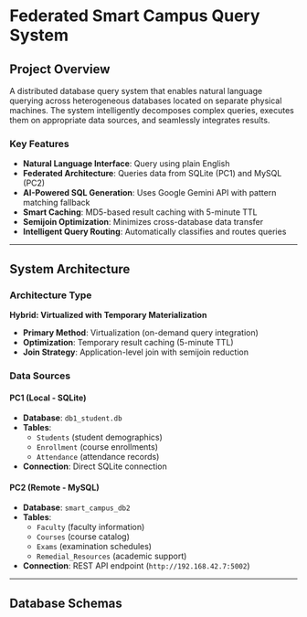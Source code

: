 # Federated Smart Campus Query System

##  Project Overview

A distributed database query system that enables natural language querying across heterogeneous databases located on separate physical machines. The system intelligently decomposes complex queries, executes them on appropriate data sources, and seamlessly integrates results.

### Key Features

-  **Natural Language Interface**: Query using plain English
-  **Federated Architecture**: Queries data from SQLite (PC1) and MySQL (PC2)
-  **AI-Powered SQL Generation**: Uses Google Gemini API with pattern matching fallback
-  **Smart Caching**: MD5-based result caching with 5-minute TTL
-  **Semijoin Optimization**: Minimizes cross-database data transfer
-  **Intelligent Query Routing**: Automatically classifies and routes queries

---

##  System Architecture

### Architecture Type
**Hybrid: Virtualized with Temporary Materialization**

- **Primary Method**: Virtualization (on-demand query integration)
- **Optimization**: Temporary result caching (5-minute TTL)
- **Join Strategy**: Application-level join with semijoin reduction

### Data Sources

#### PC1 (Local - SQLite)
- **Database**: `db1_student.db`
- **Tables**: 
  - `Students` (student demographics)
  - `Enrollment` (course enrollments)
  - `Attendance` (attendance records)
- **Connection**: Direct SQLite connection

#### PC2 (Remote - MySQL)
- **Database**: `smart_campus_db2`
- **Tables**:
  - `Faculty` (faculty information)
  - `Courses` (course catalog)
  - `Exams` (examination schedules)
  - `Remedial_Resources` (academic support)
- **Connection**: REST API endpoint (`http://192.168.42.7:5002`)

---

##  Database Schemas

###

